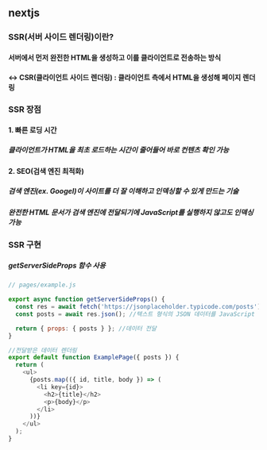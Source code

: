 ## nextjs
### SSR(서버 사이드 렌더링)이란?
#### 서버에서 먼저 완전한 HTML을 생성하고 이를 클라이언트로 전송하는 방식
#### <-> CSR(클라이언트 사이드 렌더링) : 클라이언트 측에서 HTML을 생성해 페이지 렌더링
### SSR 장점
#### 1. 빠른 로딩 시간
##### 클라이언트가 HTML을 최초 로드하는 시간이 줄어들어 바로 컨텐츠 확인 가능
#### 2. SEO(검색 엔진 최적화)
##### 검색 엔진(ex. Googel)이 사이트를 더 잘 이해하고 인덱싱할 수 있게 만드는 기술
##### 완전한 HTML 문서가 검색 엔진에 전달되기에 JavaScript를 실행하지 않고도 인덱싱 가능
### SSR 구현
##### getServerSideProps 함수 사용
```js
// pages/example.js

export async function getServerSideProps() {
  const res = await fetch('https://jsonplaceholder.typicode.com/posts'); //fetch를 사용해 데이터 가져옴
  const posts = await res.json(); //텍스트 형식의 JSON 데이터를 JavaScript 객체로 변환

  return { props: { posts } }; //데이터 전달
}

//전달받은 데이터 렌더링
export default function ExamplePage({ posts }) {
  return (
    <ul>
      {posts.map(({ id, title, body }) => (
        <li key={id}>
          <h2>{title}</h2>
          <p>{body}</p>
        </li>
      ))}
    </ul>
  );
}

```
